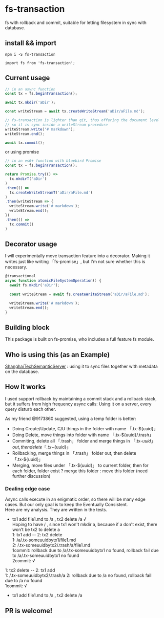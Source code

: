 # fs-transaction
fs with rollback and commit, suitable for letting filesystem in sync with database.
  
## install && import
```
npm i -S fs-transaction
```
  
```javasctipt
import fs from 'fs-transaction';
```
## Current usage
```javascript
// in an async function
const tx = fs.beginTransaction();

await tx.mkdir('aDir');

const writeStream = await tx.createWriteStream('aDir/aFile.md');

// fs-transaction is lighter than git, thus offering the document level rollback but not the line level rollback.
// so it is sync inside a writeStream procedure
writeStream.write('# markdown');
writeStream.end();

await tx.commit();
```
or using promise
```javascript
// in an es6+ function with bluebird Promise
const tx = fs.beginTransaction();

return Promise.try(() =>
  tx.mkdirT('aDir')
)
.then(() =>
  tx.createWriteStreamT('aDir/aFile.md')
)
.then(writeStream => {
  writeStream.write('# markdown');
  writeStream.end();
})
.then(() =>
  tx.commit()
)
```

## Decorator usage
I will experimentally move transaction feature into a decorator. Making it writes just like writing 「fs-promise」, but I'm not sure whether this is necessary.
```javascript
@transactional
async function atomicFileSystemOperation() {
  await fs.mkdir('aDir');
  
  const writeStream = await fs.createWriteStream('aDir/aFile.md');

  writeStream.write('# markdown');
  writeStream.end();
}
```
  
## Building block
This package is built on fs-promise, who includes a full feature fs module.  
  
## Who is using this (as an Example)  
[ShanghaiTechSemanticServer](https://github.com/Learnone/ShanghaiTechAPPServer) : using it to sync files together with metadata on the database.
  
## How it works
I used support rollback by maintaining a commit stack and a rollback stack, but it suffers from high frequency async calls: Using it on a server, every query disturb each other.   

As my friend @9173860 suggested, using a temp folder is better:  
- Doing Create/Update, C/U things in the folder with name 「.tx-${uuid}」
- Doing Delete, move things into folder with name 「.tx-${uuid}/.trash」
- Commiting, delete all 「.trash」 folder and merge things in 「.tx-${uuid}」 out, then delete 「.tx-${uuid}」
- Rollbacking, merge things in 「.trash」 folder out, then delete 「.tx-${uuid}」
- Merging, move files under 「.tx-${uuid}」 to current folder, then for each folder, folder exist ? merge this folder : move this folder (need further discussion)
  
### Dealing edge case  
Async calls execute in an enigmatic order, so there will be many edge cases. But our only goal is to keep the Eventually Consistent.  
Here are my analysis. They are written in the tests.  
  

- tx1 add file1.md to /a , tx2 delete /a √  
Hoping to have / , since tx1 won't mkdir a, because if a don't exist, there won't be tx2 to delete a    
1: tx1 add -- 2: tx2 delete  
1: /a/.tx-someuuidbytx1/file1.md  
2: /.tx-someuuidbytx2/.trash/a/file1.md  
1commit: rollback due to /a/.tx-someuuidbytx1 no found, rollback fail due to /a/.tx-someuuidbytx1 no found  
2commit: √  
  
1: tx2 delete -- 2: tx1 add  
1: /.tx-someuuidbytx2/.trash/a
2: rollback due to /a no found, rollback fail due to /a no found  
1commit: √  

- tx1 add file1.md to /a , tx2 delete /a  


## PR is welcome!
